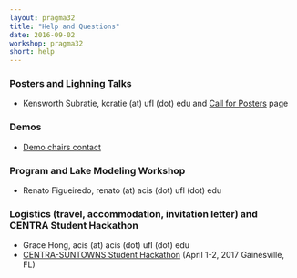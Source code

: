 ```yaml
---
layout: pragma32
title: "Help and Questions"
date: 2016-09-02
workshop: pragma32
short: help
---
```


### Posters and Lighning Talks

* Kensworth Subratie, kcratie (at) ufl (dot) edu and [Call for Posters](http://www.pragma-grid.net/pragma32-CallForPosters/) page
<p>
</p>

### Demos

* [Demo chairs contact](http://www.pragma-grid.net/pragma32-CallForDemos/) 
<p>
</p>

### Program and Lake Modeling Workshop

* Renato Figueiredo, renato (at) acis (dot) ufl (dot) edu
<p>
</p>

### Logistics (travel, accommodation, invitation letter) and CENTRA Student Hackathon

* Grace Hong, acis (at) acis (dot) ufl (dot) edu
* [CENTRA-SUNTOWNS Student Hackathon](http://www.globalcentra.org/hackathon2017/) (April 1-2, 2017 Gainesville, FL)

